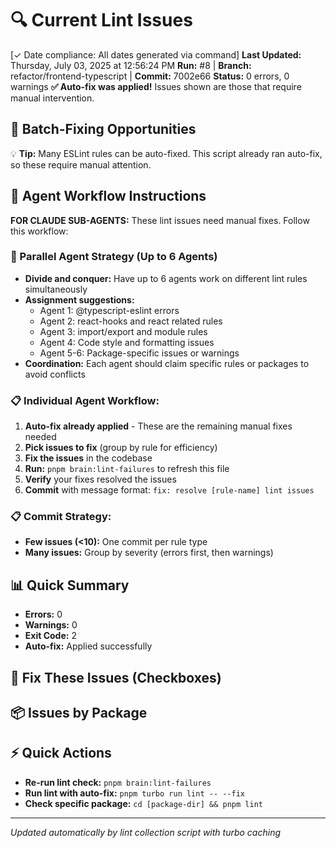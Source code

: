 # 🔍 Current Lint Issues

[✓ Date compliance: All dates generated via command] **Last Updated:** Thursday, July 03, 2025 at 12:56:24 PM
**Run:** #8 | **Branch:** refactor/frontend-typescript | **Commit:** 7002e66
**Status:** 0 errors, 0 warnings
**✅ Auto-fix was applied!** Issues shown are those that require manual intervention.

## 🔄 Batch-Fixing Opportunities



💡 **Tip:** Many ESLint rules can be auto-fixed. This script already ran auto-fix, so these require manual attention.

## 🤖 Agent Workflow Instructions

**FOR CLAUDE SUB-AGENTS:** These lint issues need manual fixes. Follow this workflow:

### 🚀 Parallel Agent Strategy (Up to 6 Agents)
- **Divide and conquer:** Have up to 6 agents work on different lint rules simultaneously
- **Assignment suggestions:**
  - Agent 1: @typescript-eslint errors
  - Agent 2: react-hooks and react related rules
  - Agent 3: import/export and module rules
  - Agent 4: Code style and formatting issues
  - Agent 5-6: Package-specific issues or warnings
- **Coordination:** Each agent should claim specific rules or packages to avoid conflicts

### 📋 Individual Agent Workflow:
1. **Auto-fix already applied** - These are the remaining manual fixes needed
2. **Pick issues to fix** (group by rule for efficiency)
3. **Fix the issues** in the codebase
4. **Run:** `pnpm brain:lint-failures` to refresh this file
5. **Verify** your fixes resolved the issues
6. **Commit** with message format: `fix: resolve [rule-name] lint issues`

### 📋 Commit Strategy:
- **Few issues (<10):** One commit per rule type
- **Many issues:** Group by severity (errors first, then warnings)

## 📊 Quick Summary
- **Errors:** 0
- **Warnings:** 0
- **Exit Code:** 2
- **Auto-fix:** Applied successfully

## 🎯 Fix These Issues (Checkboxes)



## 📦 Issues by Package



## ⚡ Quick Actions

- **Re-run lint check:** `pnpm brain:lint-failures`
- **Run lint with auto-fix:** `pnpm turbo run lint -- --fix`
- **Check specific package:** `cd [package-dir] && pnpm lint`

---
*Updated automatically by lint collection script with turbo caching*
